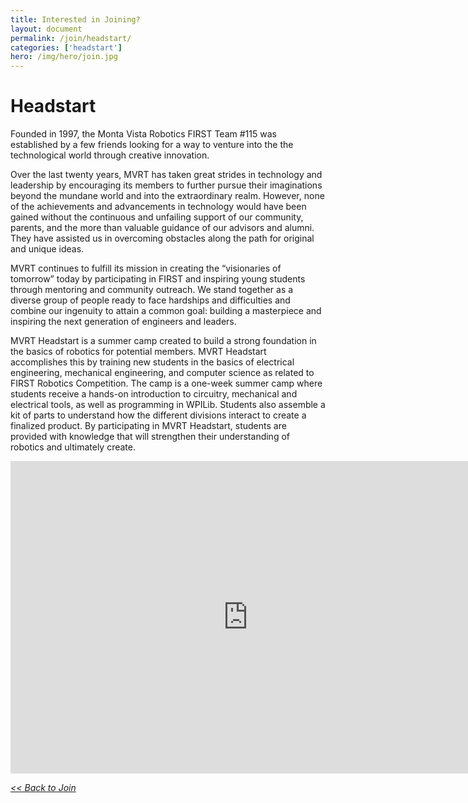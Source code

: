 ```yaml
---
title: Interested in Joining?
layout: document
permalink: /join/headstart/
categories: ['headstart']
hero: /img/hero/join.jpg
---
```


# Headstart

Founded in 1997, the Monta Vista Robotics FIRST Team #115 was established by a few friends looking for a way to venture into the the technological world through creative innovation.

Over the last twenty years, MVRT has taken great strides in technology and leadership by encouraging its members to further pursue their imaginations beyond the mundane world and into the extraordinary realm. However, none of the achievements and advancements in technology would have been gained without the continuous and unfailing support of our community, parents, and the more than valuable guidance of our advisors and alumni. They have assisted us in overcoming obstacles along the path for original and unique ideas.

MVRT continues to fulfill its mission in creating the “visionaries of tomorrow” today by participating in FIRST and inspiring young students through mentoring and community outreach. We stand together as a diverse group of people ready to face hardships and difficulties and combine our ingenuity to attain a common goal: building a masterpiece and inspiring the next generation of engineers and leaders.

MVRT Headstart is a summer camp created to build a strong foundation in the basics of robotics for potential members. MVRT Headstart accomplishes this by training new students in the basics of electrical engineering, mechanical engineering, and computer science as related to FIRST Robotics Competition. The camp is a one-week summer camp where students receive a hands-on introduction to circuitry, mechanical and electrical tools, as well as programming in WPILib. Students also assemble a kit of parts to understand how the different divisions interact to create a finalized product. By participating in MVRT Headstart, students are provided with knowledge that will strengthen their understanding of robotics and ultimately create.

<iframe src="https://mvrt115.typeform.com/to/jCz175" width="760" height="500" frameborder="0" marginheight="0" marginwidth="0">Loading...</iframe>

*[<< Back to Join](/join/)*

